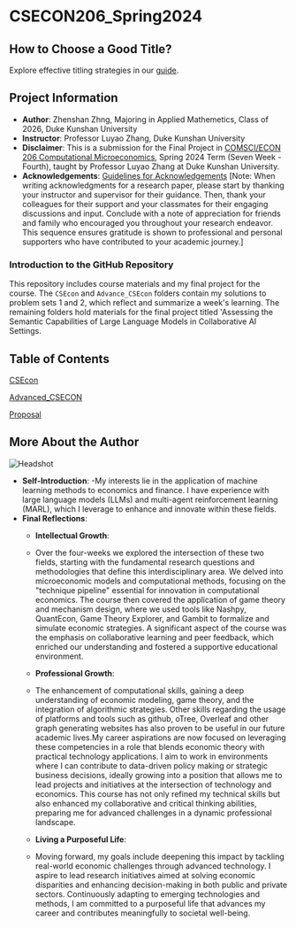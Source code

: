 # CSECON206_Spring2024

## How to Choose a Good Title? 
Explore effective titling strategies in our [guide](https://www.nature.com/articles/s41562-021-01152-2).

## Project Information
- **Author**: Zhenshan Zhng, Majoring in Applied Mathemetics, Class of 2026, Duke Kunshan University
- **Instructor**: Professor Luyao Zhang, Duke Kunshan University
- **Disclaimer**: This is a submission for the Final Project in [COMSCI/ECON 206 Computational Microeconomics](https://ms.pubpub.org/), Spring 2024 Term (Seven Week - Fourth), taught by Professor Luyao Zhang at Duke Kunshan University.
- **Acknowledgements**: [Guidelines for Acknowledgements](https://www.scribbr.co.uk/thesis-dissertation/acknowledgements/)
  [Note: When writing acknowledgments for a research paper, please start by thanking your instructor and supervisor for their guidance. Then, thank your colleagues for their support and your classmates for their engaging discussions and input. Conclude with a note of appreciation for friends and family who encouraged you throughout your research endeavor. This sequence ensures gratitude is shown to professional and personal supporters who have contributed to your academic journey.]

### Introduction to the GitHub Repository

This repository includes course materials and my final project for the course. The `CSEcon` and `Advance_CSEcon` folders contain my solutions to problem sets 1 and 2, which reflect and summarize a week's learning. The remaining folders hold materials for the final project titled 'Assessing the Semantic Capabilities of Large Language Models in Collaborative AI Settings.
## Table of Contents

[CSEcon](https://github.com/Rising-Stars-by-Sunshine/CSECON206_ZhenshanZhang/tree/main/CSEcon)

[Advanced_CSECON](https://github.com/Rising-Stars-by-Sunshine/CSECON206_ZhenshanZhang/tree/main/Advance_CSEcon)

[Proposal](https://github.com/Rising-Stars-by-Sunshine/CSECON206_ZhenshanZhang/tree/main/Proposal(New))

## More About the Author
![Headshot](url-to-headshot-image)
- **Self-Introduction**:
  -My interests lie in the application of machine learning methods to economics and finance. I have experience with large language models (LLMs) and multi-agent reinforcement learning (MARL), which I leverage to enhance and innovate within these fields.
- **Final Reflections**: 
  - **Intellectual Growth**:
  - Over the four-weeks we explored the intersection of these two fields, starting with the fundamental research questions and methodologies that define this interdisciplinary area. We delved into microeconomic models and computational methods, focusing on the "technique pipeline" essential for innovation in computational economics. The course then covered the application of game theory and mechanism design, where we used tools like Nashpy, QuantEcon, Game Theory Explorer, and Gambit to formalize and simulate economic strategies. A significant aspect of the course was the emphasis on collaborative learning and peer feedback, which enriched our understanding and fostered a supportive educational environment.
  
  - **Professional Growth**:
  - The enhancement of computational skills, gaining a deep understanding of economic modeling, game theory, and the integration of algorithmic strategies. Other skills regarding the usage of platforms and tools such as github, oTree, Overleaf and other graph generating websites has also proven to be useful in our future academic lives.My career aspirations are now focused on leveraging these competencies in a role that blends economic theory with practical technology applications. I aim to work in environments where I can contribute to data-driven policy making or strategic business decisions, ideally growing into a position that allows me to lead projects and initiatives at the intersection of technology and economics. This course has not only refined my technical skills but also enhanced my collaborative and critical thinking abilities, preparing me for advanced challenges in a dynamic professional landscape.
  - **Living a Purposeful Life**:
  - Moving forward, my goals include deepening this impact by tackling real-world economic challenges through advanced technology. I aspire to lead research initiatives aimed at solving economic disparities and enhancing decision-making in both public and private sectors. Continuously adapting to emerging technologies and methods, I am committed to a purposeful life that advances my career and contributes meaningfully to societal well-being.







